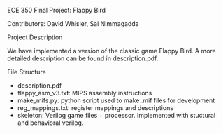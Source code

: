 ECE 350 Final Project: Flappy Bird

Contributors: David Whisler, Sai Nimmagadda

Project Description

We have implemented a version of the classic game Flappy Bird. A more detailed description can be found in description.pdf.

File Structure

- description.pdf
- flappy_asm_v3.txt: MIPS assembly instructions 
- make_mifs.py: python script used to make .mif files for development
- reg_mappings.txt: register mappings and descriptions
- skeleton: Verilog game files + processor. Implemented with stuctural and behavioral verilog. 
